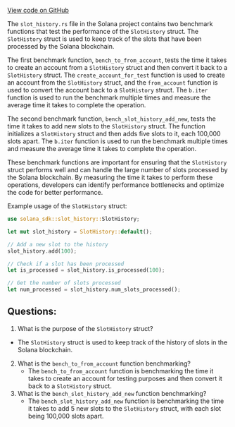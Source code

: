 [View code on GitHub](https://github.com/solana-labs/solana/blob/master/sdk/benches/slot_history.rs)

The `slot_history.rs` file in the Solana project contains two benchmark functions that test the performance of the `SlotHistory` struct. The `SlotHistory` struct is used to keep track of the slots that have been processed by the Solana blockchain. 

The first benchmark function, `bench_to_from_account`, tests the time it takes to create an account from a `SlotHistory` struct and then convert it back to a `SlotHistory` struct. The `create_account_for_test` function is used to create an account from the `SlotHistory` struct, and the `from_account` function is used to convert the account back to a `SlotHistory` struct. The `b.iter` function is used to run the benchmark multiple times and measure the average time it takes to complete the operation.

The second benchmark function, `bench_slot_history_add_new`, tests the time it takes to add new slots to the `SlotHistory` struct. The function initializes a `SlotHistory` struct and then adds five slots to it, each 100,000 slots apart. The `b.iter` function is used to run the benchmark multiple times and measure the average time it takes to complete the operation.

These benchmark functions are important for ensuring that the `SlotHistory` struct performs well and can handle the large number of slots processed by the Solana blockchain. By measuring the time it takes to perform these operations, developers can identify performance bottlenecks and optimize the code for better performance.

Example usage of the `SlotHistory` struct:

```rust
use solana_sdk::slot_history::SlotHistory;

let mut slot_history = SlotHistory::default();

// Add a new slot to the history
slot_history.add(100);

// Check if a slot has been processed
let is_processed = slot_history.is_processed(100);

// Get the number of slots processed
let num_processed = slot_history.num_slots_processed();
```
## Questions: 
 1. What is the purpose of the `SlotHistory` struct?
   - The `SlotHistory` struct is used to keep track of the history of slots in the Solana blockchain.
2. What is the `bench_to_from_account` function benchmarking?
   - The `bench_to_from_account` function is benchmarking the time it takes to create an account for testing purposes and then convert it back to a `SlotHistory` struct.
3. What is the `bench_slot_history_add_new` function benchmarking?
   - The `bench_slot_history_add_new` function is benchmarking the time it takes to add 5 new slots to the `SlotHistory` struct, with each slot being 100,000 slots apart.